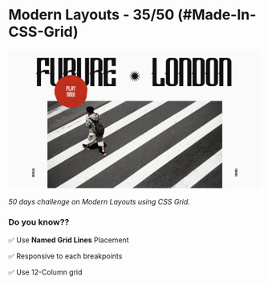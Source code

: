 # Modern Layouts - 35/50 (#Made-In-CSS-Grid)

![Screenshot](/asstes/screenshot/layout-35-screenshot.png)

_50 days challenge on Modern Layouts using CSS Grid._

### Do you know??

✅ Use **Named Grid Lines** Placement

✅ Responsive to each breakpoints

✅ Use 12-Column grid
